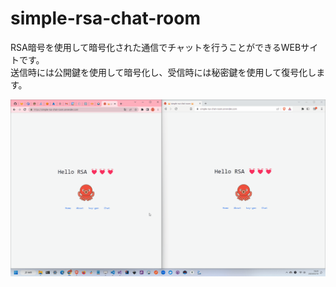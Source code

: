 # simple-rsa-chat-room

RSA暗号を使用して暗号化された通信でチャットを行うことができるWEBサイトです。  
送信時には公開鍵を使用して暗号化し、受信時には秘密鍵を使用して復号化します。  

![成果物](./docs/img/fruit.gif)  
